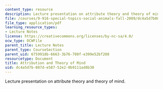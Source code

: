 ```yaml
---
content_type: resource
description: Lecture presentation on attribute theory and theory of mind.
file: /courses/9-916-special-topics-social-animals-fall-2009/dc4a5d7b087de58752e20b9111ad8b30_MIT9_916F09_lec06.pdf
file_type: application/pdf
learning_resource_types:
- Lecture Notes
license: https://creativecommons.org/licenses/by-nc-sa/4.0/
ocw_type: OCWFile
parent_title: Lecture Notes
parent_type: CourseSection
parent_uid: 6759918b-6663-3b76-700f-e399e52bf208
resourcetype: Document
title: Attribution and Theory of Mind
uid: dc4a5d7b-087d-e587-52e2-0b9111ad8b30
---
```

Lecture presentation on attribute theory and theory of mind.